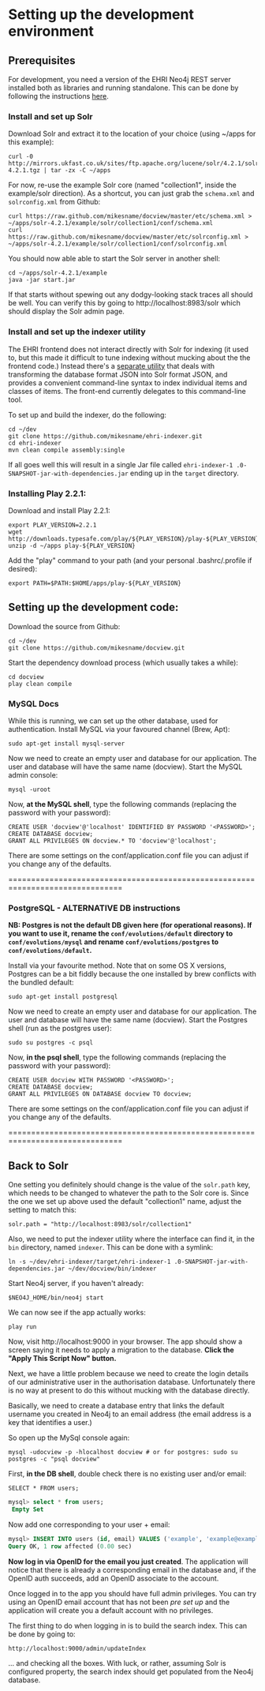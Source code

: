 # Setting up the development environment

## Prerequisites

For development, you need a version of the EHRI Neo4j REST server installed both as libraries and running standalone. This can be done by following the instructions [here](https://github.com/mikesname/neo4j-ehri-plugin/blob/master/docs/INSTALL.md).

### Install and set up Solr

Download Solr and extract it to the location of your choice (using ~/apps for this example):

	curl -0 http://mirrors.ukfast.co.uk/sites/ftp.apache.org/lucene/solr/4.2.1/solr-4.2.1.tgz | tar -zx -C ~/apps

For now, re-use the example Solr core (named "collection1", inside the example/solr direction).  As a shortcut, you can just grab the `schema.xml` and `solrconfig.xml` from Github:

	curl https://raw.github.com/mikesname/docview/master/etc/schema.xml > ~/apps/solr-4.2.1/example/solr/collection1/conf/schema.xml
	curl https://raw.github.com/mikesname/docview/master/etc/solrconfig.xml > ~/apps/solr-4.2.1/example/solr/collection1/conf/solrconfig.xml

You should now able able to start the Solr server in another shell:

	cd ~/apps/solr-4.2.1/example
	java -jar start.jar

If that starts without spewing out any dodgy-looking stack traces all should be well. You can verify this by going to http://localhost:8983/solr which should display the Solr admin page.

### Install and set up the indexer utility

The EHRI frontend does not interact directly with Solr for indexing (it used to, but this made it difficult to tune indexing without mucking about the the frontend code.) Instead there's a [separate utility](https://github.com/mikesname/ehri-indexer) that deals with transforming the database format JSON into Solr format JSON, and provides a convenient command-line syntax to index individual items and classes of items. The front-end currently delegates to this command-line tool.

To set up and build the indexer, do the following:

    cd ~/dev
    git clone https://github.com/mikesname/ehri-indexer.git
    cd ehri-indexer
    mvn clean compile assembly:single

If all goes well this will result in a single Jar file called `ehri-indexer-1 .0-SNAPSHOT-jar-with-dependencies.jar` ending up in the `target` directory.

### Installing Play 2.2.1:

Download and install Play 2.2.1:

    export PLAY_VERSION=2.2.1
    wget http://downloads.typesafe.com/play/${PLAY_VERSION}/play-${PLAY_VERSION}.zip
    unzip -d ~/apps play-${PLAY_VERSION}

Add the "play" command to your path (and your personal .bashrc/.profile if desired):

    export PATH=$PATH:$HOME/apps/play-${PLAY_VERSION}
    
## Setting up the development code:

Download the source from Github:

    cd ~/dev
    git clone https://github.com/mikesname/docview.git

Start the dependency download process (which usually takes a while):

    cd docview
    play clean compile

### MySQL Docs

While this is running, we can set up the other database, used for authentication. Install MySQL via your favoured channel (Brew, Apt):

    sudo apt-get install mysql-server

Now we need to create an empty user and database for our application. The user and database will have the same name (docview). Start the MySQL admin console:

    mysql -uroot

Now, **at the MySQL shell**, type the following commands (replacing the password with your password):

    CREATE USER 'docview'@'localhost' IDENTIFIED BY PASSWORD '<PASSWORD>';
    CREATE DATABASE docview;
    GRANT ALL PRIVILEGES ON docview.* TO 'docview'@'localhost';

There are some settings on the conf/application.conf file you can adjust if you change any of the defaults.

===============================================================================

### PostgreSQL - ALTERNATIVE DB instructions

**NB: Postgres is not the default DB given here (for operational reasons). If you want to use it, rename the `conf/evolutions/default` directory to `conf/evolutions/mysql` and rename `conf/evolutions/postgres` to `conf/evolutions/default`.**

Install via your favourite method. Note that on some OS X versions, Postgres can be a bit fiddly because the one installed by brew conflicts with the bundled default:

    sudo apt-get install postgresql

Now we need to create an empty user and database for our application. The user and database will have the same name (docview). Start the Postgres shell (run as the postgres user):

    sudo su postgres -c psql

Now, **in the psql shell**, type the following commands (replacing the password with your password):

    CREATE USER docview WITH PASSWORD '<PASSWORD>';
    CREATE DATABASE docview;
    GRANT ALL PRIVILEGES ON DATABASE docview TO docview;

There are some settings on the conf/application.conf file you can adjust if you change any of the defaults.

===============================================================================

## Back to Solr

One setting you definitely should change is the value of the `solr.path` key, which needs to be changed to whatever the path to the Solr core is. Since the one we set up above used the default "collection1" name, adjust the setting to match this:

    solr.path = "http://localhost:8983/solr/collection1"

Also, we need to put the indexer utility where the interface can find it, in the `bin` directory, named `indexer`. This can be done with a symlink:

    ln -s ~/dev/ehri-indexer/target/ehri-indexer-1 .0-SNAPSHOT-jar-with-dependencies.jar ~/dev/docview/bin/indexer

Start Neo4j server, if you haven't already:

    $NEO4J_HOME/bin/neo4j start

We can now see if the app actually works:

    play run

Now, visit http://localhost:9000 in your browser. The app should show a screen saying it needs to apply a migration to the database. **Click the "Apply This Script Now" button.**

Next, we have a little problem because we need to create the login details of our administrative user in the authorisation database. Unfortunately there is no way at present to do this without mucking with the database directly.

Basically, we need to create a database entry that links the default username you created in Neo4j to an email address (the email address is a key that identifies a user.)

So open up the MySql console again:

    mysql -udocview -p -hlocalhost docview # or for postgres: sudo su postgres -c "psql docview"

First, **in the DB shell**, double check there is no existing user and/or email:

    SELECT * FROM users;

```SQL
mysql> select * from users;
 Empty Set
```

Now add one corresponding to your user + email:

```SQL
mysql> INSERT INTO users (id, email) VALUES ('example', 'example@example.com');
Query OK, 1 row affected (0.00 sec)
```

**Now log in via OpenID for the email you just created**. The application will notice that there is already a corresponding email in the database and, if the OpenID auth succeeds, add an OpenID associate to the account.

Once logged in to the app you should have full admin privileges. You can try using an OpenID email account that has not been _pre set up_ and the application will create you a default account with no privileges.

The first thing to do when logging in is to build the search index. This can be done by going to:

    http://localhost:9000/admin/updateIndex

... and checking all the boxes. With luck, or rather, assuming Solr is configured property, the search index should get populated from the Neo4j database.

